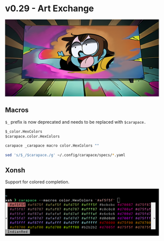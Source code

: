 # v0.29 - Art Exchange

![](./v0.29/banner.png)

## Macros

`$_` prefix is now deprecated and needs to be replaced with `$carapace.`

```
$_color.HexColors
$carapace.color.HexColors
```

```sh
carapace _carapace macro color.HexColors ""
```

```sh
sed 's/$_/$carapace./g' ~/.config/carapace/specs/*.yaml
```
  
## Xonsh

Support for colored completion.

![](./v0.29/xonsh.png)

